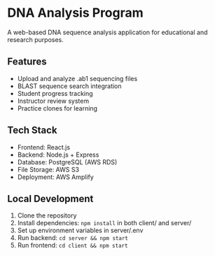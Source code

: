# DNA Analysis Program

A web-based DNA sequence analysis application for educational and research purposes.

## Features
- Upload and analyze .ab1 sequencing files
- BLAST sequence search integration
- Student progress tracking
- Instructor review system
- Practice clones for learning

## Tech Stack
- Frontend: React.js
- Backend: Node.js + Express
- Database: PostgreSQL (AWS RDS)
- File Storage: AWS S3
- Deployment: AWS Amplify

## Local Development
1. Clone the repository
2. Install dependencies: `npm install` in both client/ and server/
3. Set up environment variables in server/.env
4. Run backend: `cd server && npm start`
5. Run frontend: `cd client && npm start`